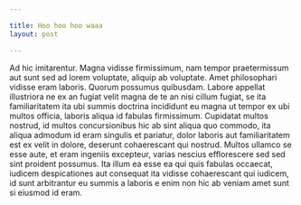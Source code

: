 ```yaml
---

title: Hoo hoo hoo waaa
layout: post

---
```


Ad hic imitarentur. Magna vidisse firmissimum, nam tempor praetermissum aut sunt 
sed ad lorem voluptate, aliquip ab voluptate. Amet philosophari vidisse eram 
laboris. Quorum possumus quibusdam. Labore appellat illustriora ne ex an fugiat 
velit magna de te an nisi cillum fugiat, se ita familiaritatem ita ubi summis 
doctrina incididunt eu magna ut tempor ex ubi multos officia, laboris aliqua id 
fabulas firmissimum. Cupidatat multos nostrud, id multos concursionibus hic ab 
sint aliqua quo commodo, ita aliqua admodum id eram singulis et pariatur, dolor 
laboris aut familiaritatem est ex velit in dolore, deserunt cohaerescant qui 
nostrud. Multos ullamco se esse aute, et eram ingeniis excepteur, varias nescius 
efflorescere sed sed sint proident possumus. Ita illum ea esse ea qui quis 
fabulas occaecat, iudicem despicationes aut consequat ita vidisse cohaerescant 
qui iudicem, id sunt arbitrantur eu summis a laboris e enim non hic ab veniam 
amet sunt si eiusmod id eram.
